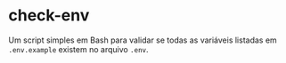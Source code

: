 # check-env
Um script simples em Bash para validar se todas as variáveis listadas em `.env.example` existem no arquivo `.env`.
